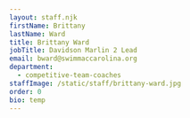 ```yaml
---
layout: staff.njk
firstName: Brittany
lastName: Ward
title: Brittany Ward
jobTitle: Davidson Marlin 2 Lead
email: bward@swimmaccarolina.org
department:
  - competitive-team-coaches
staffImage: /static/staff/brittany-ward.jpg
order: 0
bio: temp
---
```

